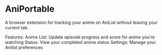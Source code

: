 # AniPortable
A browser extension for tracking your anime on AniList without leaving your current tab.

Features:
Anime List: Update episode progress and score for anime you're watching
Status: View your completed anime status
Settings: Manage your Anilist preferences